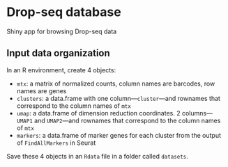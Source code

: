 # Drop-seq database
Shiny app for browsing Drop-seq data

## Input data organization
In an R environment, create 4 objects:
* `mtx`: a matrix of normalized counts, column names are barcodes, row names are genes
* `clusters`: a data.frame with one column—`cluster`—and rownames that correspond to the column names of `mtx`
* `umap`: a data.frame of dimension reduction coordinates. 2 columns—`UMAP1` and `UMAP2`—and rownames that correspond to the column names of `mtx`
* `markers`: a data.frame of marker genes for each cluster from the output of `FindAllMarkers` in Seurat

Save these 4 objects in an `Rdata` file in a folder called `datasets`.
